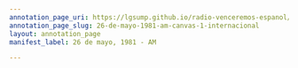 ```yaml
---
annotation_page_uri: https://lgsump.github.io/radio-venceremos-espanol/annotations/26-de-mayo-1981-am-canvas-1-internacional.json
annotation_page_slug: 26-de-mayo-1981-am-canvas-1-internacional
layout: annotation_page
manifest_label: 26 de mayo, 1981 - AM

---
```

